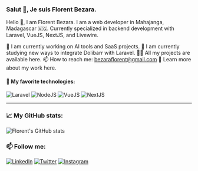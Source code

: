 ### Salut 👋, Je suis Florent Bezara.

Hello 👋, I am Florent Bezara.
I am a web developer in Mahajanga, Madagascar 🇲🇬. Currently specialized in backend development with Laravel, VueJS, NextJS, and Livewire.

🔭 I am currently working on AI tools and SaaS projects.
🌱 I am currently studying new ways to integrate Dolibarr with Laravel.
👨‍💻 All my projects are available here.
📫 How to reach me: bezaraflorent@gmail.com
📄 Learn more about my work here.

#### 📌 My favorite technologies:

![Laravel](https://img.shields.io/badge/-Laravel-F55247?style=flat-square&logo=Laravel&logoColor=white)
![NodeJS](https://img.shields.io/badge/-NodeJS-339933?style=flat-square&logo=Node.js&logoColor=white)
![VueJS](https://img.shields.io/badge/-Vue.js-4FC08D?style=flat-square&logo=Vue.js&logoColor=white)
![NextJS](https://img.shields.io/badge/-Next.js-000000?style=flat-square&logo=next.js&logoColor=white)

---

### 📈 My GitHub stats:

![Florent's GitHub stats](https://github-readme-stats.vercel.app/api?username=GasyCoder&show_icons=true&theme=radical)

### 📫 Follow me:

[![LinkedIn](https://img.shields.io/badge/-LinkedIn-0077B5?style=flat-square&logo=Linkedin&logoColor=white)](https://linkedin.com/)
[![Twitter](https://img.shields.io/badge/-Twitter-1DA1F2?style=flat-square&logo=Twitter&logoColor=white)](https://twitter.com/)
[![Instagram](https://img.shields.io/badge/-Instagram-E4405F?style=flat-square&logo=Instagram&logoColor=white)](https://instagram.com/)
